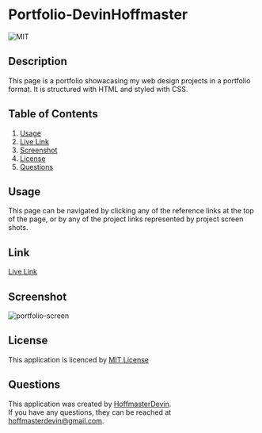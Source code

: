 # Portfolio-DevinHoffmaster
  ![MIT](https://img.shields.io/badge/license-MIT-informational)
  ## Description
  This page is a portfolio showacasing my web design projects in a portfolio format. It is structured with HTML and styled with CSS.
  ## Table of Contents
  1. [Usage](#usage)
  2. [Live Link](#link)
  3. [Screenshot](#tests)
  4. [License](#license)
  5. [Questions](#questions)
  ## Usage
  This page can be navigated by clicking any of the reference links at the top of the page, or by any of the project links represented by project screen shots.
  ## Link
  [Live Link](https://hoffmasterdevin.github.io/Resume-html-css/) 
  ## Screenshot
  ![portfolio-screen](https://user-images.githubusercontent.com/118146567/236331533-61a56349-4b48-4e0f-a63d-cd95f8c0ad0e.png)

  ## License
  This application is licenced by [MIT License](https://mit-license.org/)
  ## Questions
  This application was created by [HoffmasterDevin](https://github.com/HoffmasterDevin). <br>
  If you have any questions, they can be reached at hoffmasterdevin@gmail.com.
  
